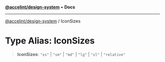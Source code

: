 [**@accelint/design-system**](../README.md) • **Docs**

***

[@accelint/design-system](../README.md) / IconSizes

# Type Alias: IconSizes

> **IconSizes**: `"xs"` \| `"sm"` \| `"md"` \| `"lg"` \| `"xl"` \| `"relative"`
